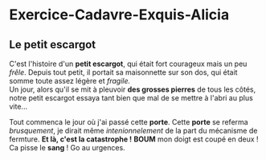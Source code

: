 # Exercice-Cadavre-Exquis-Alicia

## Le petit escargot

C'est l'histoire d'un **petit escargot**, qui était fort courageux mais un peu _frêle_. Depuis tout petit, il portait sa maisonnette sur son dos, qui était somme toute assez légère et _fragile._<br />
Un jour, alors qu'il se mit à pleuvoir ****des grosses pierres**** de tous les côtés, notre petit escargot essaya tant bien que mal de se mettre à l'abri au plus vite...

Tout commenca le jour où j'ai passé cette **porte**.
Cette **porte** se referma *brusquement*, je dirait même *intenionnelement* de la part du mécanisme de fermture.
**Et là, c'est la catastrophe !**
**BOUM** mon doigt est coupé en deux ! Ca pisse le **sang** ! Go au urgences. 
